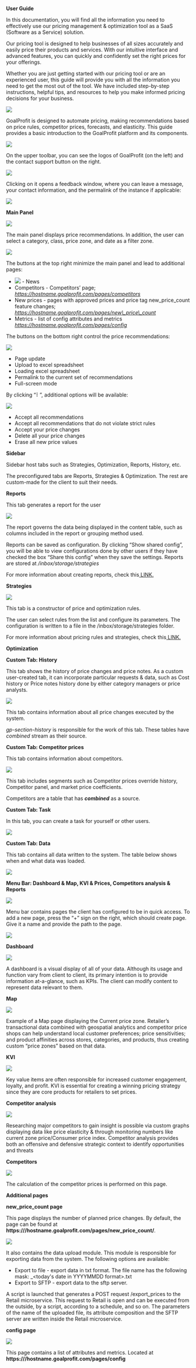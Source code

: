 ﻿**User Guide** 

In this documentation, you will find all the information you need to effectively use our pricing management & optimization tool as a SaaS (Software as a Service) solution. 

Our pricing tool is designed to help businesses of all sizes accurately and easily price their products and services. With our intuitive interface and advanced features, you can quickly and confidently set the right prices for your offerings. 

Whether you are just getting started with our pricing tool or are an experienced user, this guide will provide you with all the information you need to get the most out of the tool. We have included step-by-step instructions, helpful tips, and resources to help you make informed pricing decisions for your business. 

![](Aspose.Words.8cadff77-a986-447f-aa4c-49b13d00995b.001.jpeg)

GoalProfit is designed to automate pricing, making recommendations based on price rules, competitor prices, forecasts, and elasticity. This guide provides a basic introduction to the GoalProfit platform and its components.   

![](Aspose.Words.8cadff77-a986-447f-aa4c-49b13d00995b.002.png)

On the upper toolbar, you can see the logos of GoalProfit (on the left) and the contact support button on the right. 

![](Aspose.Words.8cadff77-a986-447f-aa4c-49b13d00995b.003.png)

Clicking on it opens a feedback window, where you can leave a message, your contact information, and the permalink of the instance if applicable: 

![](Aspose.Words.8cadff77-a986-447f-aa4c-49b13d00995b.004.png)

**Main Panel** 

![](Aspose.Words.8cadff77-a986-447f-aa4c-49b13d00995b.005.png)

The main panel displays price recommendations. In addition, the user can select a category, class, price zone, and date as a filter zone. 

![](Aspose.Words.8cadff77-a986-447f-aa4c-49b13d00995b.006.png)

The buttons at the top right minimize the main panel and lead to additional pages: 

- ![](Aspose.Words.8cadff77-a986-447f-aa4c-49b13d00995b.007.png) - News 
- Competitors - Competitors’ page; *https://hostname.goalprofit.com/pages/competitors* 
- New prices - pages with approved prices and price tag new\_price\_count feature changes; *https://hostname.goalprofit.com/pages/new\_price\_count* 
- Metrics - list of config attributes and metrics *https://hostname.goalprofit.com/pages/config* 

The buttons on the bottom right control the price recommendations: 

![](Aspose.Words.8cadff77-a986-447f-aa4c-49b13d00995b.008.png)

- Page update 
- Upload to excel spreadsheet 
- Loading excel spreadsheet 
- Permalink to the current set of recommendations 
- Full-screen mode 

By clicking “⠇”, additional options will be available: 

![](Aspose.Words.8cadff77-a986-447f-aa4c-49b13d00995b.009.png)

- Accept all recommendations 
- Accept all recommendations that do not violate strict rules 
- Accept your price changes 
- Delete all your price changes 
- Erase all new price values  

**Sidebar** 

Sidebar host tabs such as Strategies, Optimization, Reports, History, etc. 

The preconfigured tabs are Reports, Strategies & Optimization. The rest are custom-made for the client to suit their needs. 

**Reports** 

This tab generates a report for the user 

![](Aspose.Words.8cadff77-a986-447f-aa4c-49b13d00995b.010.png)

The report governs the data being displayed in the content table, such as columns included in the report or grouping method used. 

Reports can be saved as configuration. By clicking “Show shared config”, you will be able to view configurations done by other users if they have checked the box “Share this config” when they save the settings. Reports are stored at */inbox/storage/strategies* 

For more information about creating reports, check this[ LINK.](https://docs.google.com/document/d/162M5RdEL7OIshMjnTpqE2itRJqGQIk3AVhi4Saj0-PE/edit?usp=sharing) 

**Strategies** 

![](Aspose.Words.8cadff77-a986-447f-aa4c-49b13d00995b.011.png)

This tab is a constructor of price and optimization rules. 

The user can select rules from the list and configure its parameters. The configuration is written to a file in the /inbox/storage/strategies folder. 

For more information about pricing rules and strategies, check this[ LINK.](https://docs.google.com/document/d/162M5RdEL7OIshMjnTpqE2itRJqGQIk3AVhi4Saj0-PE/edit?usp=sharing) 

**Optimization** 

**Custom Tab: History** 

This tab shows the history of price changes and price notes. As a custom user-created tab, it can incorporate particular requests & data, such as Cost history or Price notes history done by either category managers or price analysts. 

![](Aspose.Words.8cadff77-a986-447f-aa4c-49b13d00995b.012.png)

This tab contains information about all price changes executed by the system. 

*gp-section-history* is responsible for the work of this tab. These tables have *combined* stream as their source. 

**Custom Tab: Competitor prices** 

This tab contains information about competitors. 

![](Aspose.Words.8cadff77-a986-447f-aa4c-49b13d00995b.013.png)

This tab includes segments such as Competitor prices override history, Competitor panel, and market price coefficients. 

Competitors are a table that has ***combined*** as a source. 

**Custom Tab: Task** 

In this tab, you can create a task for yourself or other users. 

![](Aspose.Words.8cadff77-a986-447f-aa4c-49b13d00995b.014.png)

**Custom Tab: Data** 

This tab contains all data written to the system. The table below shows when and what data was loaded. 

![](Aspose.Words.8cadff77-a986-447f-aa4c-49b13d00995b.015.png)


**Menu Bar: Dashboard & Map, KVI & Prices, Competitors analysis & Reports** 

![](Aspose.Words.8cadff77-a986-447f-aa4c-49b13d00995b.016.jpeg)

Menu bar contains pages the client has configured to be in quick access. To add a new page, press the “+” sign on the right, which should create <empty> page. Give it a name and provide the path to the page. 

![](Aspose.Words.8cadff77-a986-447f-aa4c-49b13d00995b.017.png)

**Dashboard** 

![](Aspose.Words.8cadff77-a986-447f-aa4c-49b13d00995b.018.jpeg)

A dashboard is a visual display of all of your data. Although its usage and function vary from client to client, its primary intention is to provide information at-a-glance, such as KPIs. The client can modify content to represent data relevant to them. 

**Map** 

![](Aspose.Words.8cadff77-a986-447f-aa4c-49b13d00995b.019.jpeg)

Example of a Map page displaying the Current price zone. Retailer’s transactional data combined with geospatial analytics and competitor price shops can help understand local customer preferences; price sensitivities; and product affinities across stores, categories, and products, thus creating custom “price zones” based on that data. 

**KVI** 

![](Aspose.Words.8cadff77-a986-447f-aa4c-49b13d00995b.020.jpeg)

Key value items are often responsible for increased customer engagement, loyalty, and profit. KVI is essential for creating a winning pricing strategy since they are core products for retailers to set prices. 


**Competitor analysis** 

![](Aspose.Words.8cadff77-a986-447f-aa4c-49b13d00995b.021.jpeg)

Researching major competitors to gain insight is possible via custom graphs displaying data like price elasticity & through monitoring numbers like current zone price/Consumer price index. Competitor analysis provides both an offensive and defensive strategic context to identify opportunities and threats 

**Competitors** 

![](Aspose.Words.8cadff77-a986-447f-aa4c-49b13d00995b.022.jpeg)

The calculation of the competitor prices is performed on this page. 

**Additional pages** 

**new\_price\_count page** 

This page displays the number of planned price changes. By default, the page can be found at **https:///hostname.goalprofit.com/pages/new\_price\_count/**. 

![](Aspose.Words.8cadff77-a986-447f-aa4c-49b13d00995b.023.jpeg)

It also contains the data upload module. This module is responsible for exporting data from the system. The following options are available: 

- Export to file - export data in txt format. The file name has the following mask: \_<today's date in YYYYMMDD format>.txt 
- Export to SFTP - export data to the sftp server. 

A script is launched that generates a POST request /export\_prices to the Retail microservice. This request to Retail is open and can be executed from the outside, by a script, according to a schedule, and so on. The parameters of the name of the uploaded file, its attribute composition and the SFTP server are written inside the Retail microservice. 

**config page** 

![](Aspose.Words.8cadff77-a986-447f-aa4c-49b13d00995b.024.png)

This page contains a list of attributes and metrics. Located at **https:///hostname.goalprofit.com/pages/config** 
